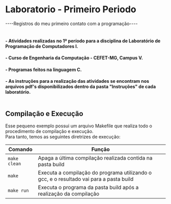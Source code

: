 # Laboratorio - Primeiro Periodo

----Registros do meu primeiro contato com a programação---- <br><br>


#### - Atividades realizadas no 1º período para a disciplina de Laboratório de Programação de Computadores I.
#### - Curso de Engenharia da Computação - CEFET-MG, Campus V. 
#### - Programas feitos na linguagem C. 
#### - As instruções para a realização das atividades se encontram nos arquivos pdf's disponibilizados dentro da pasta "Instruções" de cada laboratório. <br><br>



## Compilação e Execução
Esse pequeno exemplo possui um arquivo Makefile que realiza todo o procedimento de compilação e execução.<br>Para tanto, temos as seguintes diretrizes de execução:

| Comando                |  Função                                                                                           |                     
| -----------------------| ------------------------------------------------------------------------------------------------- |
|  `make clean`          | Apaga a última compilação realizada contida na pasta build                                        |
|  `make`                | Executa a compilação do programa utilizando o gcc, e o resultado vai para a pasta build           |
|  `make run`            | Executa o programa da pasta build após a realização da compilação 
